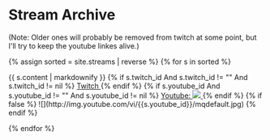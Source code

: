 # Stream Archive
(Note: Older ones will probably be removed from twitch at some point, but I'll try to keep the youtube linkes alive.)

{% assign sorted = site.streams | reverse %}
{% for s in sorted %}
  <p>{{ s.content | markdownify }}
  	{% if s.twitch_id And s.twitch_id != "" And s.twitch_id != nil %}
  	<a target="_blank" rel="noopener noreferrer" href="https://www.twitch.tv/videos/{{s.twitch_id}}">
  		Twitch
    </a>
    {% endif %}
  	{% if s.youtube_id And s.youtube_id != "" And s.youtube_id != nil %}
  	<a target="_blank" rel="noopener noreferrer" href="https://www.youtube.com/watch?v={{s.youtube_id}}">
  		Youtube: <img src="http://img.youtube.com/vi/{{s.youtube_id}}/1.jpg"/>
    </a>
    {% endif %}
  {% if false %}
	![](http://img.youtube.com/vi/{{s.youtube_id}}/mqdefault.jpg)
  {% endif %}
  </p>
{% endfor %}
